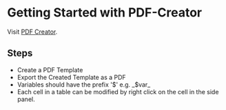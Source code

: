 # Getting Started with PDF-Creator

Visit [PDF Creator](https://rookieplayers.github.io/pdf-creator).

## Steps

- Create a PDF Template 
- Export the Created Template as a PDF
- Variables should have the prefix '$' e.g. _$var_
- Each cell in a table can be modified by right click on the cell in the side panel.




